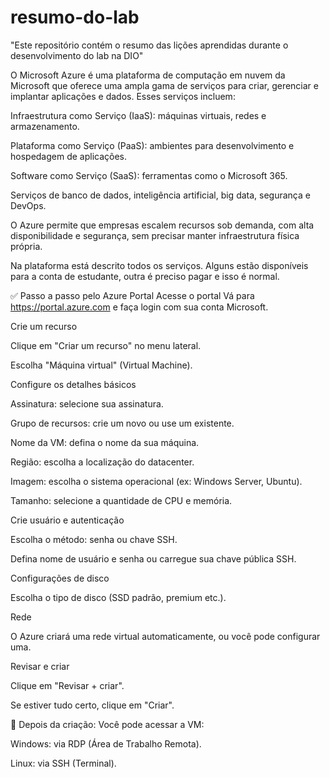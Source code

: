 # resumo-do-lab
"Este repositório contém o resumo das lições aprendidas durante o desenvolvimento do lab na DIO"

O Microsoft Azure é uma plataforma de computação em nuvem da Microsoft que oferece uma ampla gama de serviços para criar, gerenciar e implantar aplicações e dados. Esses serviços incluem:

Infraestrutura como Serviço (IaaS): máquinas virtuais, redes e armazenamento.

Plataforma como Serviço (PaaS): ambientes para desenvolvimento e hospedagem de aplicações.

Software como Serviço (SaaS): ferramentas como o Microsoft 365.

Serviços de banco de dados, inteligência artificial, big data, segurança e DevOps.

O Azure permite que empresas escalem recursos sob demanda, com alta disponibilidade e segurança, sem precisar manter infraestrutura física própria.

Na plataforma está descrito todos os serviços. Alguns estão disponíveis para a conta de estudante, outra é preciso pagar e isso é normal.


✅ Passo a passo pelo Azure Portal
Acesse o portal
Vá para https://portal.azure.com e faça login com sua conta Microsoft.

Crie um recurso

Clique em "Criar um recurso" no menu lateral.

Escolha "Máquina virtual" (Virtual Machine).

Configure os detalhes básicos

Assinatura: selecione sua assinatura.

Grupo de recursos: crie um novo ou use um existente.

Nome da VM: defina o nome da sua máquina.

Região: escolha a localização do datacenter.

Imagem: escolha o sistema operacional (ex: Windows Server, Ubuntu).

Tamanho: selecione a quantidade de CPU e memória.

Crie usuário e autenticação

Escolha o método: senha ou chave SSH.

Defina nome de usuário e senha ou carregue sua chave pública SSH.

Configurações de disco

Escolha o tipo de disco (SSD padrão, premium etc.).

Rede

O Azure criará uma rede virtual automaticamente, ou você pode configurar uma.

Revisar e criar

Clique em "Revisar + criar".

Se estiver tudo certo, clique em "Criar".

📌 Depois da criação:
Você pode acessar a VM:

Windows: via RDP (Área de Trabalho Remota).

Linux: via SSH (Terminal).
